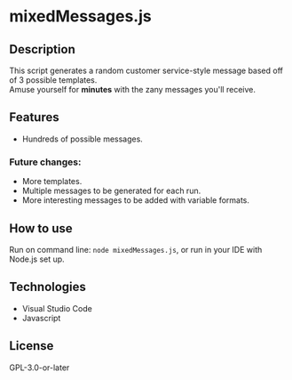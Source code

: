 # mixedMessages.js

## Description
This script generates a random customer service-style message based off of 3 possible templates.  
Amuse yourself for **minutes** with the zany messages you'll receive.

## Features
* Hundreds of possible messages.
### Future changes:
* More templates.
* Multiple messages to be generated for each run.
* More interesting messages to be added with variable formats.

## How to use
Run on command line: `node mixedMessages.js`, or run in your IDE with Node.js set up.

## Technologies
* Visual Studio Code
* Javascript

## License
GPL-3.0-or-later
